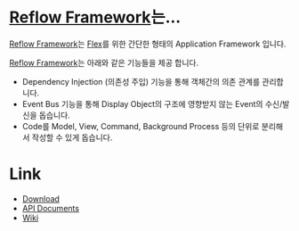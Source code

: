 # [Reflow Framework]는...

[Reflow Framework]는 [Flex]를 위한 간단한 형태의 Application Framework 입니다.

[Reflow Framework]는 아래와 같은 기능들을 제공 합니다.

- Dependency Injection (의존성 주입) 기능을 통해 객체간의 의존 관계를 관리합니다.
- Event Bus 기능을 통해 Display Object의 구조에 영향받지 않는 Event의 수신/발신을 돕습니다.
- Code를 Model, View, Command, Background Process 등의 단위로 분리해서 작성할 수 있게 돕습니다.

# Link

- [Download](https://github.com/iamssen/reflow/releases)
- [API Documents](https://iamssen.github.io/reflow)
- [Wiki](https://github.com/iamssen/reflow/wiki)



[Flex]: http://flex.apache.org/
[Reflow Framework]: https://github.com/iamssen/reflow
